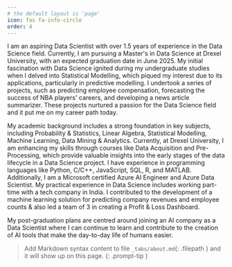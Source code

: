 ```yaml
---
# the default layout is 'page'
icon: fas fa-info-circle
order: 4
---
```

I am an aspiring Data Scientist with over 1.5 years of experience in the Data Science field.  Currently, I am pursuing a Master's in Data Science at Drexel University, with an expected graduation date in June 2025. 
My initial fascination with Data Science ignited during my undergraduate studies when I delved into Statistical Modelling, which piqued my interest due to its applications, particularly in predictive modelling. I undertook a series of projects, such as predicting employee compensation, forecasting the success of NBA players' careers, and developing a news article summarizer. These projects nurtured a passion for the Data Science field and it put me on my career path today.

My academic background includes a strong foundation in key subjects, including Probability & Statistics, Linear Algebra, Statistical Modelling, Machine Learning, Data Mining & Analytics. Currently, at Drexel University, I am enhancing my skills through courses like Data Acquisition and Pre-Processing, which provide valuable insights into the early stages of the data lifecycle in a Data Science project. I have experience in programming languages like Python, C/C++, JavaScript, SQL, R, and MATLAB. Additionally, I am a Microsoft certified Azure AI Engineer and Azure Data Scientist. My practical experience in Data Science includes working part-time with a tech company in India. I contributed to the development of a machine learning solution for predicting company revenues and employee counts & also led a team of 3 in creating a Profit & Loss Dashboard. 

My post-graduation plans are centred around joining an AI company as a Data Scientist where I can continue to learn and contribute to the creation of AI tools that make the day-to-day life of humans easier.


> Add Markdown syntax content to file `_tabs/about.md`{: .filepath } and it will show up on this page.
{: .prompt-tip }
